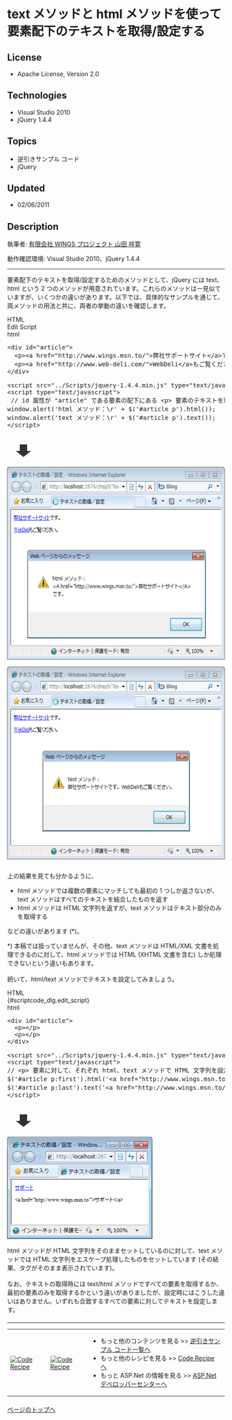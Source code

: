 # text メソッドと html メソッドを使って要素配下のテキストを取得/設定する
## License
- Apache License, Version 2.0
## Technologies
- Visual Studio 2010
- jQuery 1.4.4
## Topics
- 逆引きサンプル コード
- jQuery
## Updated
- 02/06/2011
## Description

<p>執筆者: <a href="http://msdn.microsoft.com/ja-jp/gg585574#yamada" target="_blank">
有限会社 WINGS プロジェクト 山田 祥寛</a></p>
<p>動作確認環境: Visual Studio 2010、jQuery 1.4.4</p>
<hr>
<p>要素配下のテキストを取得/設定するためのメソッドとして、jQuery には text、html という 2 つのメソッドが用意されています。これらのメソッドは一見&#20284;ていますが、いくつかの違いがあります。以下では、具体的なサンプルを通じて、両メソッドの用法と共に、両者の挙動の違いを確認します。</p>
<div class="scriptcode">
<div class="pluginEditHolder" pluginCommand="mceScriptCode">
<div class="title">HTML</div>
<div class="pluginEditHolderLink">Edit Script</div>
<span class="hidden">html</span>

<pre id="codePreview" class="xml"><span class="xml__tag_start">&lt;div</span>&nbsp;<span class="xml__attr_name">id</span>=<span class="xml__attr_value">&quot;article&quot;</span><span class="xml__tag_start">&gt;&nbsp;
</span>&nbsp;&nbsp;<span class="xml__tag_start">&lt;p</span><span class="xml__tag_start">&gt;</span><span class="xml__tag_start">&lt;a</span>&nbsp;<span class="xml__attr_name">href</span>=<span class="xml__attr_value">&quot;http://www.wings.msn.to/&quot;</span><span class="xml__tag_start">&gt;弊</span>社サポートサイト<span class="xml__tag_end">&lt;/a&gt;</span>です。<span class="xml__tag_end">&lt;/p&gt;</span>&nbsp;
&nbsp;&nbsp;<span class="xml__tag_start">&lt;p</span><span class="xml__tag_start">&gt;</span><span class="xml__tag_start">&lt;a</span>&nbsp;<span class="xml__attr_name">href</span>=<span class="xml__attr_value">&quot;http://www.web-deli.com/&quot;</span><span class="xml__tag_start">&gt;</span>WebDeli<span class="xml__tag_end">&lt;/a&gt;</span>もご覧ください。<span class="xml__tag_end">&lt;/p&gt;</span>&nbsp;
<span class="xml__tag_end">&lt;/div&gt;</span>&nbsp;
&nbsp;
<span class="xml__tag_start">&lt;script</span>&nbsp;<span class="xml__attr_name">src</span>=<span class="xml__attr_value">&quot;../Scripts/jquery-1.4.4.min.js&quot;</span>&nbsp;<span class="xml__attr_name">type</span>=<span class="xml__attr_value">&quot;text/javascript&quot;</span><span class="xml__tag_start">&gt;</span><span class="xml__tag_end">&lt;/script&gt;</span>&nbsp;
<span class="xml__tag_start">&lt;script</span>&nbsp;<span class="xml__attr_name">type</span>=<span class="xml__attr_value">&quot;text/javascript&quot;</span><span class="xml__tag_start">&gt;</span>&nbsp;
&nbsp;<span class="js__sl_comment">//&nbsp;id&nbsp;属性が&nbsp;&quot;article&quot;&nbsp;である要素の配下にある&nbsp;&lt;p&gt;&nbsp;要素のテキストを取得</span>&nbsp;
window.alert(<span class="js__string">'html&nbsp;メソッド：\r'</span>&nbsp;&#43;&nbsp;$(<span class="js__string">'#article&nbsp;p'</span>).html());&nbsp;
window.alert(<span class="js__string">'text&nbsp;メソッド：\r'</span>&nbsp;&#43;&nbsp;$(<span class="js__string">'#article&nbsp;p'</span>).text());&nbsp;
<span class="xml__tag_end">&lt;/script&gt;</span>&nbsp;
&nbsp;
</pre>
</div>
</div>
<p style="margin-left:20px"><img src="16291-arrow.gif" alt="図 3" width="35" height="42"></p>
<p><img src="16292-image001.gif" alt="図 1" width="585" height="446"></p>
<p><img src="16293-image002.gif" alt="図 2" width="585" height="446"></p>
<p style="margin-top:25px">上の結果を見ても分かるように、</p>
<ul style="margin-top:0">
<li>html メソッドでは複数の要素にマッチしても最初の 1 つしか返さないが、text メソッドはすべてのテキストを結合したものを返す </li><li>html メソッドは HTML 文字列を返すが、text メソッドはテキスト部分のみを取得する </li></ul>
<p>などの違いがあります (*)。</p>
<p>*) 本稿では扱っていませんが、その他、text メソッドは HTML/XML 文書を処理できるのに対して、html メソッドでは HTML (XHTML 文書を含む) しか処理できないという違いもあります。<br>
<br>
続いて、html/text メソッドでテキストを設定してみましょう。</p>
<div class="scriptcode">
<div class="pluginEditHolder" pluginCommand="mceScriptCode">
<div class="title">HTML</div>
<div class="pluginEditHolderLink">{#scriptcode_dlg.edit_script}</div>
<span class="hidden">html</span>

<pre id="codePreview" class="html"><span class="html__tag_start">&lt;div</span>&nbsp;<span class="html__attr_name">id</span>=<span class="html__attr_value">&quot;article&quot;</span><span class="html__tag_start">&gt;&nbsp;<br></span>&nbsp;&nbsp;<span class="html__tag_start">&lt;p</span><span class="html__tag_start">&gt;</span><span class="html__tag_end">&lt;/p&gt;</span>&nbsp;<br>&nbsp;&nbsp;<span class="html__tag_start">&lt;p</span><span class="html__tag_start">&gt;</span><span class="html__tag_end">&lt;/p&gt;</span>&nbsp;<br><span class="html__tag_end">&lt;/div&gt;</span>&nbsp;<br>&nbsp;<br><span class="html__tag_start">&lt;script</span>&nbsp;<span class="html__attr_name">src</span>=<span class="html__attr_value">&quot;../Scripts/jquery-1.4.4.min.js&quot;</span>&nbsp;<span class="html__attr_name">type</span>=<span class="html__attr_value">&quot;text/javascript&quot;</span><span class="html__tag_start">&gt;</span><span class="html__tag_end">&lt;/script&gt;</span>&nbsp;<br><span class="html__tag_start">&lt;script</span>&nbsp;<span class="html__attr_name">type</span>=<span class="html__attr_value">&quot;text/javascript&quot;</span><span class="html__tag_start">&gt;</span>&nbsp;<br><span class="js__sl_comment">//&nbsp;&lt;p&gt;&nbsp;要素に対して、それぞれ&nbsp;html、text&nbsp;メソッドで&nbsp;HTML&nbsp;文字列を設定</span>&nbsp;<br>$(<span class="js__string">'#article&nbsp;p:first'</span>).html(<span class="js__string">'&lt;a&nbsp;href=&quot;http://www.wings.msn.to/&quot;&gt;サポート&lt;/a&gt;'</span>);&nbsp;<br>$(<span class="js__string">'#article&nbsp;p:last'</span>).text(<span class="js__string">'&lt;a&nbsp;href=&quot;http://www.wings.msn.to/&quot;&gt;サポート&lt;/a&gt;'</span>);&nbsp;<br><span class="html__tag_end">&lt;/script&gt;</span>&nbsp;<br>&nbsp;<br></pre>
</div>
</div>
<div class="endscriptcode"></div>
<p style="margin-left:20px"><img src="16294-arrow.gif" alt="" width="35" height="42"></p>
<p><img src="16295-image003.gif" alt="" width="336" height="236"></p>
<p>html メソッドが HTML 文字列をそのままセットしているのに対して、text メソッドでは HTML 文字列をエスケープ処理したものをセットしています (その結果、タグがそのまま表示されています)。<br>
<br>
なお、テキストの取得時には text/html メソッドですべての要素を取得するか、最初の要素のみを取得するかという違いがありましたが、設定時にはこうした違いはありません。いずれも合致するすべての要素に対してテキストを設定します。</p>
<hr style="clear:both; margin-bottom:8px; margin-top:20px">
<table>
<tbody>
<tr>
<td><a href="http://msdn.microsoft.com/ja-jp/samplecode.recipe"><img title="Code Recipe" src="http://i.msdn.microsoft.com/ff950935.coderecipe_180x70%28ja-jp,MSDN.10%29.jpg" border="0" alt="Code Recipe" width="180" height="70" style="margin-top:3px"></a></td>
<td><a href="http://msdn.microsoft.com/ja-jp/asp.net/"><img title="ASP.Net デベロッパーセンター" src="http://i.msdn.microsoft.com/ff950935.ASP_NET_180x70%28ja-jp,MSDN.10%29.jpg" border="0" alt="Code Recipe" width="180" height="70" style="margin-top:3px"></a></td>
<td>
<ul>
<li>もっと他のコンテンツを見る &gt;&gt; <a href="http://msdn.microsoft.com/ja-jp/ff363212">逆引きサンプル コード一覧へ</a>
</li><li>もっと他のレシピを見る &gt;&gt; <a href="http://msdn.microsoft.com/ja-jp/samplecode.recipe">
Code Recipe へ</a> </li><li>もっと ASP.Net の情報を見る &gt;&gt; <a href="http://msdn.microsoft.com/ja-jp/asp.net">
ASP.Net デベロッパーセンターへ</a> </li></ul>
</td>
</tr>
</tbody>
</table>
<p style="margin-top:20px"><a href="#top"><img src="http://www.microsoft.com/japan/msdn/nodehomes/graphics/top.gif" border="0" alt="">ページのトップへ</a></p>
